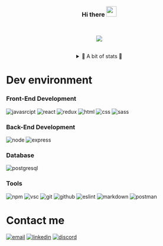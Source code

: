<h3 align="center">
 Hi there 
  <img src="https://a.slack-edge.com/6c404/marketing/img/homepage/bold-existing-users/waving-hand.gif" width="28">
</h3>

<br>

<p align="center">
<img src="https://readme-typing-svg.herokuapp.com/?lines=Welcome%20to%20my%20GitHub%20Page!;Here%20Laetitia;Enthousiast%20web%20and%20app%20developer;Always%20learning%20new%20things;Loving%20coding%20and%20designing;Front%20and%20Back%20sides&font=Fira%20Code&center=true&width=440&height=45&color=#58a6ffc&vCenter=true&size=22">
</p>
<br/>

<!-- https://github.com/Laetitia-Saulnier/github-readme-stats -->
<details align="center"> 
  <summary> 	&#127922; A bit of stats 	&#127922; </summary>
  <br/>
  
![Github stats](https://github-readme-stats.vercel.app/api?username=Laetitia-Saulnier&theme=dark&show_icons=true&count_private=true)
  
![Top Languages Card](https://github-readme-stats.vercel.app/api/top-langs/?username=Laetitia-Saulnier&layout=compact&theme=dark&show_icons=true)
</details>

# Dev environment

### Front-End Development

![javasrcipt](https://img.shields.io/badge/javascript-%23323330.svg?style=for-the-badge&logo=javascript&logoColor=%23F7DF1E)
![react](https://img.shields.io/badge/React-20232A?style=for-the-badge&logo=react&logoColor=61DAFB)
![redux](https://img.shields.io/badge/Redux-593D88?style=for-the-badge&logo=redux&logoColor=white)
![html](https://img.shields.io/badge/HTML5-E34F26?style=for-the-badge&logo=html5&logoColor=white)
![css](https://img.shields.io/badge/CSS3-1572B6?style=for-the-badge&logo=css3&logoColor=white)
![sass](https://img.shields.io/badge/SASS-CC6699?style=for-the-badge&logo=sass&logoColor=white)

### Back-End Development

![node](https://img.shields.io/badge/Node.js-339933?style=for-the-badge&logo=node-dot-js&logoColor=white)
![express](https://img.shields.io/badge/express.js-%23404d59.svg?style=for-the-badge&logo=express&logoColor=%2361DAFB)

### Database

![postgresql](https://img.shields.io/badge/PostgreSQL-4169E1?style=for-the-badge&logo=postgresql&logoColor=white)

### Tools

![npm](https://img.shields.io/badge/NPM-%23000000.svg?style=for-the-badge&logo=npm&logoColor=white)
![vsc](https://img.shields.io/badge/Visual%20Studio%20Code-0078d7.svg?style=for-the-badge&logo=visual-studio-code&logoColor=white)
![git](https://img.shields.io/badge/git-%23F05033.svg?style=for-the-badge&logo=git&logoColor=white)
![github](https://img.shields.io/badge/GitHub-100000?style=for-the-badge&logo=github&logoColor=white)
![eslint](https://img.shields.io/badge/ESLint-4B3263?style=for-the-badge&logo=eslint&logoColor=white)
![markdown](https://img.shields.io/badge/Markdown-000000?style=for-the-badge&logo=markdown&logoColor=white)
![postman](https://img.shields.io/badge/Postman-ff6c37?style=for-the-badge&logo=postman&logoColor=white)

# Contact me 

[![email](https://img.shields.io/badge/Email-D14836?style=for-the-badge&logo=Gmail&logoColor=white)](mailto:lc.saulnier@gmail.com)
[![linkedin](https://img.shields.io/badge/LinkedIn-0077B5?style=for-the-badge&logo=LinkedIn&logoColor=white)](https://www.linkedin.com/in/Laetitia-Saulnier/)
[![discord](https://img.shields.io/badge/Discord-7289DA?style=for-the-badge&logo=discord&logoColor=white)](https://discord.com/channels/@me)


